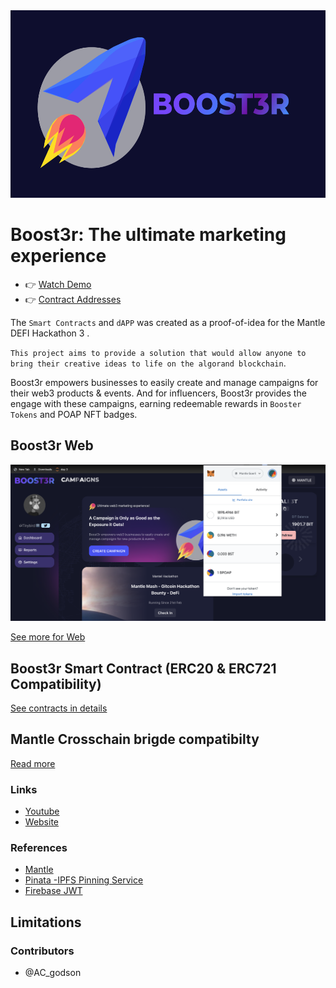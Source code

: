 <img src="https://github.com/acgodson/boost3r/blob/main/Boost3r-web/public/photos/cover.png" width="auto" height="300">

# Boost3r: The ultimate marketing experience

- 👉 [Watch Demo]()
- 👉 [Contract Addresses]()

The `Smart Contracts` and `dAPP` was created as a proof-of-idea for the Mantle DEFI Hackathon 3 .

`This project aims to provide a solution that would allow anyone to bring their creative ideas to life on the algorand blockchain`.

Boost3r empowers businesses to easily create and manage campaigns for their web3 products & events. And for influencers, Boost3r provides the engage with these campaigns, earning redeemable rewards in `Booster Tokens` and POAP NFT badges.

## Boost3r Web

<!-- ![preview](./chaincraft-CLI/screenshots/test.gif) -->
<img src="https://github.com/acgodson/boost3r/blob/main/Boost3r-web/public/photos/welcome.png" width="600" height="auto">

[See more for Web]()

## Boost3r Smart Contract (ERC20 & ERC721 Compatibility)

[See contracts in details]()

## Mantle Crosschain brigde compatibilty

[Read more]()

### Links

- [Youtube]()
- [Website]()

### References

- [Mantle]()
- [Pinata -IPFS Pinning Service]()
- [Firebase JWT]()

## Limitations

### Contributors

- @AC_godson
